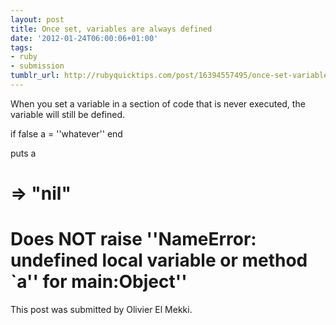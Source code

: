 ```yaml
---
layout: post
title: Once set, variables are always defined
date: '2012-01-24T06:00:06+01:00'
tags:
- ruby
- submission
tumblr_url: http://rubyquicktips.com/post/16394557495/once-set-variables-are-always-defined
---
```

When you set a variable in a section of code that is never executed, the variable will still be defined.


  if false
  a = ''whatever''
end

puts a
# => "nil"
# Does NOT raise ''NameError: undefined local variable or method `a'' for main:Object''


This post was submitted by Olivier El Mekki.
